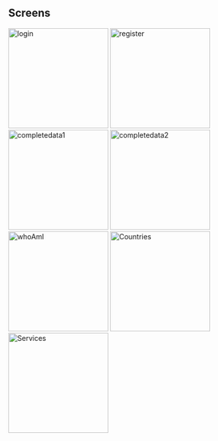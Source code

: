 
## Screens

<img src="https://github.com/user-attachments/assets/d75db369-3393-4153-9cd9-f65363461746"  alt="login" width="200" />
<img src="https://github.com/user-attachments/assets/836861fa-0c08-49a6-bc5d-c44ad31e49d76" alt="register" width="200" />
<img src="https://github.com/user-attachments/assets/fe8039eb-2d44-430b-97e5-2a553991412f"  alt="completedata1" width="200" />
<img src="https://github.com/user-attachments/assets/4b9f1b6c-5e34-43f6-b51a-da0f8d28e0cc"  alt="completedata2" width="200" />
<img src="https://github.com/user-attachments/assets/d22de2d6-33bd-41e0-bce7-eb4d28d54e22" alt="whoAmI" width="200" />
<img src="https://github.com/user-attachments/assets/ab80689d-0ca9-4392-bf17-3fbaa1e4fb12" alt="Countries" width="200" />
<img src="https://github.com/user-attachments/assets/a7b56ca6-1e49-4511-b766-cb08ceb77864" alt="Services" width="200" />
